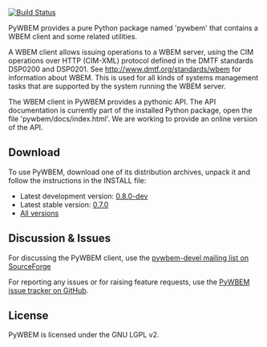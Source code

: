 [![Build Status](https://travis-ci.org/pywbem/pywbem.svg)](https://travis-ci.org/pywbem/pywbem)

PyWBEM provides a pure Python package named 'pywbem' that contains a WBEM client
and some related utilities.

A WBEM client allows issuing operations to a WBEM server, using the CIM
operations over HTTP (CIM-XML) protocol defined in the DMTF standards
DSP0200 and DSP0201. See http://www.dmtf.org/standards/wbem for information
about WBEM. This is used for all kinds of systems management tasks that are
supported by the system running the WBEM server.

The WBEM client in PyWBEM provides a pythonic API. The API documentation is
currently part of the installed Python package, open the file
'pywbem/docs/index.html'. We are working to provide an online version of
the API.
 
Download
--------

To use PyWBEM, download one of its distribution archives, unpack it and
follow the instructions in the INSTALL file:

* Latest development version: [0.8.0-dev](https://github.com/pywbem/pywbem/blob/master/dist/pywbem-0.8.0/pywbem-0.8.0-dev.zip?raw=true)
* Latest stable version: [0.7.0](https://github.com/pywbem/pywbem/blob/master/dist/pywbem-0.7/pywbem-0.7.0.tar.gz?raw=true)
* [All versions](https://github.com/pywbem/pywbem/tree/master/dist)

Discussion & Issues
-------------------

For discussing the PyWBEM client, use the
[pywbem-devel mailing list on SourceForge](http://sourceforge.net/p/pywbem/mailman/pywbem-devel/)

For reporting any issues or for raising feature requests, use the
[PyWBEM issue tracker on GitHub](https://github.com/pywbem/pywbem/issues).

License
-------

PyWBEM is licensed under the GNU LGPL v2.

